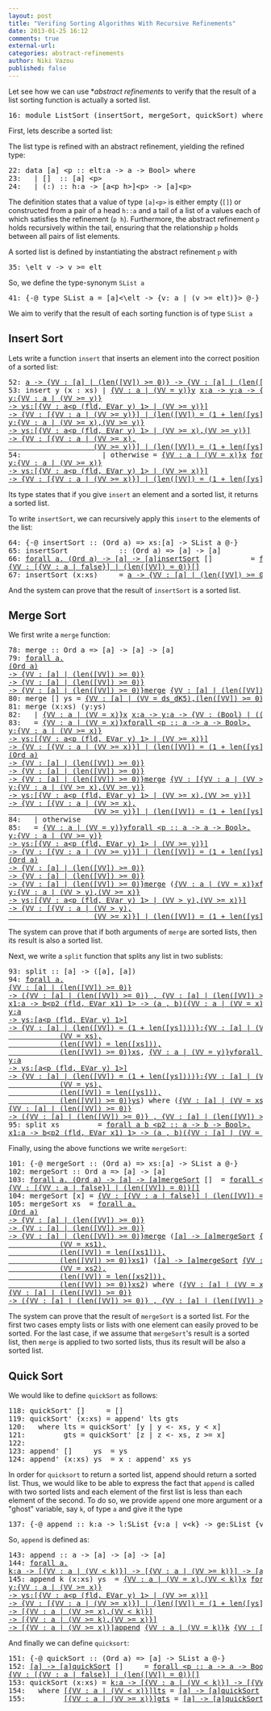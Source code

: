 ```yaml
---
layout: post
title: "Verifing Sorting Algorithms With Recursive Refinements"
date: 2013-01-25 16:12
comments: true
external-url:
categories: abstract-refinements
author: Niki Vazou
published: false
---
```


Let see how we can use **abstract refinements* to verify that
the result of a list sorting function is actually a sorted list.


<pre><span class=hs-linenum>16: </span><span class='hs-keyword'>module</span> <span class='hs-conid'>ListSort</span> <span class='hs-layout'>(</span><span class='hs-varid'>insertSort</span><span class='hs-layout'>,</span> <span class='hs-varid'>mergeSort</span><span class='hs-layout'>,</span> <span class='hs-varid'>quickSort</span><span class='hs-layout'>)</span> <span class='hs-keyword'>where</span>
</pre>

First, lets describe a sorted list:

The list type is refined with an abstract refinement, yielding the refined type:
<pre><span class=hs-linenum>22: </span><span class='hs-keyword'>data</span> <span class='hs-keyglyph'>[</span><span class='hs-varid'>a</span><span class='hs-keyglyph'>]</span> <span class='hs-varop'>&lt;</span><span class='hs-varid'>p</span> <span class='hs-keyglyph'>::</span> <span class='hs-varid'>elt</span><span class='hs-conop'>:</span><span class='hs-varid'>a</span> <span class='hs-keyglyph'>-&gt;</span> <span class='hs-varid'>a</span> <span class='hs-keyglyph'>-&gt;</span> <span class='hs-conid'>Bool</span><span class='hs-varop'>&gt;</span> <span class='hs-keyword'>where</span>
<span class=hs-linenum>23: </span>  <span class='hs-keyglyph'>|</span> <span class='hs-conid'>[]</span>  <span class='hs-keyglyph'>::</span> <span class='hs-keyglyph'>[</span><span class='hs-varid'>a</span><span class='hs-keyglyph'>]</span> <span class='hs-varop'>&lt;</span><span class='hs-varid'>p</span><span class='hs-varop'>&gt;</span>
<span class=hs-linenum>24: </span>  <span class='hs-keyglyph'>|</span> <span class='hs-layout'>(</span><span class='hs-conop'>:</span><span class='hs-layout'>)</span> <span class='hs-keyglyph'>::</span> <span class='hs-varid'>h</span><span class='hs-conop'>:</span><span class='hs-varid'>a</span> <span class='hs-keyglyph'>-&gt;</span> <span class='hs-keyglyph'>[</span><span class='hs-varid'>a</span><span class='hs-varop'>&lt;</span><span class='hs-varid'>p</span> <span class='hs-varid'>h</span><span class='hs-varop'>&gt;</span><span class='hs-keyglyph'>]</span><span class='hs-varop'>&lt;</span><span class='hs-varid'>p</span><span class='hs-varop'>&gt;</span> <span class='hs-keyglyph'>-&gt;</span> <span class='hs-keyglyph'>[</span><span class='hs-varid'>a</span><span class='hs-keyglyph'>]</span><span class='hs-varop'>&lt;</span><span class='hs-varid'>p</span><span class='hs-varop'>&gt;</span>
</pre>

The definition states that a value of type `[a]<p>` is either empty (`[]`)
or constructed from a pair of a head `h::a` and a tail of a list of a values 
each of which satisfies the refinement (`p h`). 
Furthermore, the abstract refinement `p` holds recursively within the
tail, ensuring that the relationship `p` holds between all pairs of list elements.


A sorted list is defined by instantiating the abstract refinement `p` with 
<pre><span class=hs-linenum>35: </span><span class='hs-keyglyph'>\</span><span class='hs-varid'>elt</span> <span class='hs-varid'>v</span> <span class='hs-keyglyph'>-&gt;</span> <span class='hs-varid'>v</span> <span class='hs-varop'>&gt;=</span> <span class='hs-varid'>elt</span>
</pre>

So, we define the type-synonym `SList a`


<pre><span class=hs-linenum>41: </span><span class='hs-keyword'>{-@</span> <span class='hs-keyword'>type</span> <span class='hs-conid'>SList</span> <span class='hs-varid'>a</span> <span class='hs-keyglyph'>=</span> <span class='hs-keyglyph'>[</span><span class='hs-varid'>a</span><span class='hs-keyglyph'>]</span><span class='hs-varop'>&lt;\</span><span class='hs-varid'>elt</span> <span class='hs-keyglyph'>-&gt;</span> <span class='hs-layout'>{</span><span class='hs-varid'>v</span><span class='hs-conop'>:</span> <span class='hs-varid'>a</span> <span class='hs-keyglyph'>|</span> <span class='hs-layout'>(</span><span class='hs-varid'>v</span> <span class='hs-varop'>&gt;=</span> <span class='hs-varid'>elt</span><span class='hs-layout'>)</span><span class='hs-layout'>}</span><span class='hs-varop'>&gt;</span> <span class='hs-keyword'>@-}</span>
</pre>

We aim to verify that the result of each sorting function is of type `SList a`

Insert Sort
-----------

Lets write a function `insert` that inserts an element into the correct position of a sorted list:


<pre><span class=hs-linenum>52: </span><a class=annot href="#"><span class=annottext>a -&gt; {VV : [a] | (len([VV]) &gt;= 0)} -&gt; {VV : [a] | (len([VV]) &gt; 0)}</span><span class='hs-definition'>insert</span></a> <a class=annot href="#"><span class=annottext>a</span><span class='hs-varid'>y</span></a> <span class='hs-conid'>[]</span>                   <span class='hs-keyglyph'>=</span> <a class=annot href="#"><span class=annottext>{VV : [{VV : a | false}] | (len([VV]) = 0),(len([VV]) &gt;= 0)}</span><span class='hs-keyglyph'>[</span></a><a class=annot href="#"><span class=annottext>{VV : a | (VV = y)}</span><span class='hs-varid'>y</span></a><span class='hs-keyglyph'>]</span>
<span class=hs-linenum>53: </span><span class='hs-definition'>insert</span> <span class='hs-varid'>y</span> <span class='hs-layout'>(</span><span class='hs-varid'>x</span> <span class='hs-conop'>:</span> <span class='hs-varid'>xs</span><span class='hs-layout'>)</span> <span class='hs-keyglyph'>|</span> <a class=annot href="#"><span class=annottext>{VV : a | (VV = y)}</span><span class='hs-varid'>y</span></a> <a class=annot href="#"><span class=annottext>x:a -&gt; y:a -&gt; {VV : (Bool) | ((? Prop([VV])) &lt;=&gt; (x &lt;= y))}</span><span class='hs-varop'>&lt;=</span></a> <a class=annot href="#"><span class=annottext>{VV : a | (VV = x)}</span><span class='hs-varid'>x</span></a>    <span class='hs-keyglyph'>=</span> <a class=annot href="#"><span class=annottext>{VV : a | (VV = y)}</span><span class='hs-varid'>y</span></a> <a class=annot href="#"><span class=annottext>forall &lt;p :: a -&gt; a -&gt; Bool&gt;.
y:{VV : a | (VV &gt;= y)}
-&gt; ys:[{VV : a&lt;p (fld, EVar y) 1&gt; | (VV &gt;= y)}]
-&gt; {VV : [{VV : a | (VV &gt;= y)}] | (len([VV]) = (1 + len([ys])))}</span><span class='hs-conop'>:</span></a> <a class=annot href="#"><span class=annottext>{VV : a | (VV = x)}</span><span class='hs-varid'>x</span></a> <a class=annot href="#"><span class=annottext>forall &lt;p :: a -&gt; a -&gt; Bool&gt;.
y:{VV : a | (VV &gt;= x),(VV &gt;= y)}
-&gt; ys:[{VV : a&lt;p (fld, EVar y) 1&gt; | (VV &gt;= x),(VV &gt;= y)}]
-&gt; {VV : [{VV : a | (VV &gt;= x),
                    (VV &gt;= y)}] | (len([VV]) = (1 + len([ys])))}</span><span class='hs-conop'>:</span></a> <a class=annot href="#"><span class=annottext>{VV : [{VV : a | (VV &gt;= x)}] | (VV = xs),(len([VV]) &gt;= 0)}</span><span class='hs-varid'>xs</span></a> 
<span class=hs-linenum>54: </span>                  <span class='hs-keyglyph'>|</span> <span class='hs-varid'>otherwise</span> <span class='hs-keyglyph'>=</span> <a class=annot href="#"><span class=annottext>{VV : a | (VV = x)}</span><span class='hs-varid'>x</span></a> <a class=annot href="#"><span class=annottext>forall &lt;p :: a -&gt; a -&gt; Bool&gt;.
y:{VV : a | (VV &gt;= x)}
-&gt; ys:[{VV : a&lt;p (fld, EVar y) 1&gt; | (VV &gt;= x)}]
-&gt; {VV : [{VV : a | (VV &gt;= x)}] | (len([VV]) = (1 + len([ys])))}</span><span class='hs-conop'>:</span></a> <a class=annot href="#"><span class=annottext>a -&gt; {VV : [a] | (len([VV]) &gt;= 0)} -&gt; {VV : [a] | (len([VV]) &gt; 0)}</span><span class='hs-varid'>insert</span></a> <a class=annot href="#"><span class=annottext>{VV : a | (VV = y)}</span><span class='hs-varid'>y</span></a> <a class=annot href="#"><span class=annottext>{VV : [{VV : a | (VV &gt;= x)}] | (VV = xs),(len([VV]) &gt;= 0)}</span><span class='hs-varid'>xs</span></a>
</pre>

Its type states that if you give `insert` an element and a sorted list,
it returns a sorted list.
 
To write `insertSort`, 
we can recursively apply this `insert` to the elements of the list:


<pre><span class=hs-linenum>64: </span><span class='hs-keyword'>{-@</span> <span class='hs-varid'>insertSort</span> <span class='hs-keyglyph'>::</span> <span class='hs-layout'>(</span><span class='hs-conid'>Ord</span> <span class='hs-varid'>a</span><span class='hs-layout'>)</span> <span class='hs-keyglyph'>=&gt;</span> <span class='hs-varid'>xs</span><span class='hs-conop'>:</span><span class='hs-keyglyph'>[</span><span class='hs-varid'>a</span><span class='hs-keyglyph'>]</span> <span class='hs-keyglyph'>-&gt;</span> <span class='hs-conid'>SList</span> <span class='hs-varid'>a</span> <span class='hs-keyword'>@-}</span>
<span class=hs-linenum>65: </span><span class='hs-definition'>insertSort</span>            <span class='hs-keyglyph'>::</span> <span class='hs-layout'>(</span><span class='hs-conid'>Ord</span> <span class='hs-varid'>a</span><span class='hs-layout'>)</span> <span class='hs-keyglyph'>=&gt;</span> <span class='hs-keyglyph'>[</span><span class='hs-varid'>a</span><span class='hs-keyglyph'>]</span> <span class='hs-keyglyph'>-&gt;</span> <span class='hs-keyglyph'>[</span><span class='hs-varid'>a</span><span class='hs-keyglyph'>]</span>
<span class=hs-linenum>66: </span><a class=annot href="#"><span class=annottext>forall a. (Ord a) -&gt; [a] -&gt; [a]</span><span class='hs-definition'>insertSort</span></a> <span class='hs-conid'>[]</span>         <span class='hs-keyglyph'>=</span> <a class=annot href="#"><span class=annottext>forall &lt;p :: a -&gt; a -&gt; Bool&gt;.
{VV : [{VV : a | false}] | (len([VV]) = 0)}</span><span class='hs-conid'>[]</span></a>
<span class=hs-linenum>67: </span><span class='hs-definition'>insertSort</span> <span class='hs-layout'>(</span><span class='hs-varid'>x</span><span class='hs-conop'>:</span><span class='hs-varid'>xs</span><span class='hs-layout'>)</span>     <span class='hs-keyglyph'>=</span> <a class=annot href="#"><span class=annottext>a -&gt; {VV : [a] | (len([VV]) &gt;= 0)} -&gt; {VV : [a] | (len([VV]) &gt; 0)}</span><span class='hs-varid'>insert</span></a> <a class=annot href="#"><span class=annottext>{VV : a | (VV = x)}</span><span class='hs-varid'>x</span></a> <span class='hs-layout'>(</span><a class=annot href="#"><span class=annottext>[a] -&gt; [a]</span><span class='hs-varid'>insertSort</span></a> <a class=annot href="#"><span class=annottext>{VV : [a] | (VV = xs),(len([VV]) &gt;= 0)}</span><span class='hs-varid'>xs</span></a><span class='hs-layout'>)</span> 
</pre>

And the system can prove that the result of `insertSort` is a sorted list.

Merge Sort
----------

We first write a `merge` function:


<pre><span class=hs-linenum>78: </span><span class='hs-definition'>merge</span> <span class='hs-keyglyph'>::</span> <span class='hs-conid'>Ord</span> <span class='hs-varid'>a</span> <span class='hs-keyglyph'>=&gt;</span> <span class='hs-keyglyph'>[</span><span class='hs-varid'>a</span><span class='hs-keyglyph'>]</span> <span class='hs-keyglyph'>-&gt;</span> <span class='hs-keyglyph'>[</span><span class='hs-varid'>a</span><span class='hs-keyglyph'>]</span> <span class='hs-keyglyph'>-&gt;</span> <span class='hs-keyglyph'>[</span><span class='hs-varid'>a</span><span class='hs-keyglyph'>]</span>
<span class=hs-linenum>79: </span><a class=annot href="#"><span class=annottext>forall a.
(Ord a)
-&gt; {VV : [a] | (len([VV]) &gt;= 0)}
-&gt; {VV : [a] | (len([VV]) &gt;= 0)}
-&gt; {VV : [a] | (len([VV]) &gt;= 0)}</span><span class='hs-definition'>merge</span></a> <a class=annot href="#"><span class=annottext>{VV : [a] | (len([VV]) &gt;= 0)}</span><span class='hs-varid'>xs</span></a> <span class='hs-conid'>[]</span> <span class='hs-keyglyph'>=</span> <a class=annot href="#"><span class=annottext>{VV : [a] | (VV = xs),(len([VV]) &gt;= 0)}</span><span class='hs-varid'>xs</span></a>
<span class=hs-linenum>80: </span><span class='hs-definition'>merge</span> <span class='hs-conid'>[]</span> <span class='hs-varid'>ys</span> <span class='hs-keyglyph'>=</span> <a class=annot href="#"><span class=annottext>{VV : [a] | (VV = ds_dK5),(len([VV]) &gt;= 0)}</span><span class='hs-varid'>ys</span></a>
<span class=hs-linenum>81: </span><span class='hs-definition'>merge</span> <span class='hs-layout'>(</span><span class='hs-varid'>x</span><span class='hs-conop'>:</span><span class='hs-varid'>xs</span><span class='hs-layout'>)</span> <span class='hs-layout'>(</span><span class='hs-varid'>y</span><span class='hs-conop'>:</span><span class='hs-varid'>ys</span><span class='hs-layout'>)</span>
<span class=hs-linenum>82: </span>  <span class='hs-keyglyph'>|</span> <a class=annot href="#"><span class=annottext>{VV : a | (VV = x)}</span><span class='hs-varid'>x</span></a> <a class=annot href="#"><span class=annottext>x:a -&gt; y:a -&gt; {VV : (Bool) | ((? Prop([VV])) &lt;=&gt; (x &lt;= y))}</span><span class='hs-varop'>&lt;=</span></a> <a class=annot href="#"><span class=annottext>{VV : a | (VV = y)}</span><span class='hs-varid'>y</span></a>
<span class=hs-linenum>83: </span>  <span class='hs-keyglyph'>=</span> <a class=annot href="#"><span class=annottext>{VV : a | (VV = x)}</span><span class='hs-varid'>x</span></a><a class=annot href="#"><span class=annottext>forall &lt;p :: a -&gt; a -&gt; Bool&gt;.
y:{VV : a | (VV &gt;= x)}
-&gt; ys:[{VV : a&lt;p (fld, EVar y) 1&gt; | (VV &gt;= x)}]
-&gt; {VV : [{VV : a | (VV &gt;= x)}] | (len([VV]) = (1 + len([ys])))}</span><span class='hs-conop'>:</span></a><span class='hs-layout'>(</span><a class=annot href="#"><span class=annottext>forall a.
(Ord a)
-&gt; {VV : [a] | (len([VV]) &gt;= 0)}
-&gt; {VV : [a] | (len([VV]) &gt;= 0)}
-&gt; {VV : [a] | (len([VV]) &gt;= 0)}</span><span class='hs-varid'>merge</span></a> <a class=annot href="#"><span class=annottext>{VV : [{VV : a | (VV &gt;= x)}] | (VV = xs),(len([VV]) &gt;= 0)}</span><span class='hs-varid'>xs</span></a> <span class='hs-layout'>(</span><a class=annot href="#"><span class=annottext>{VV : a | (VV = y)}</span><span class='hs-varid'>y</span></a><a class=annot href="#"><span class=annottext>forall &lt;p :: a -&gt; a -&gt; Bool&gt;.
y:{VV : a | (VV &gt;= x),(VV &gt;= y)}
-&gt; ys:[{VV : a&lt;p (fld, EVar y) 1&gt; | (VV &gt;= x),(VV &gt;= y)}]
-&gt; {VV : [{VV : a | (VV &gt;= x),
                    (VV &gt;= y)}] | (len([VV]) = (1 + len([ys])))}</span><span class='hs-conop'>:</span></a><a class=annot href="#"><span class=annottext>{VV : [{VV : a | (VV &gt;= y)}] | (VV = ys),(len([VV]) &gt;= 0)}</span><span class='hs-varid'>ys</span></a><span class='hs-layout'>)</span><span class='hs-layout'>)</span>
<span class=hs-linenum>84: </span>  <span class='hs-keyglyph'>|</span> <span class='hs-varid'>otherwise</span> 
<span class=hs-linenum>85: </span>  <span class='hs-keyglyph'>=</span> <a class=annot href="#"><span class=annottext>{VV : a | (VV = y)}</span><span class='hs-varid'>y</span></a><a class=annot href="#"><span class=annottext>forall &lt;p :: a -&gt; a -&gt; Bool&gt;.
y:{VV : a | (VV &gt;= y)}
-&gt; ys:[{VV : a&lt;p (fld, EVar y) 1&gt; | (VV &gt;= y)}]
-&gt; {VV : [{VV : a | (VV &gt;= y)}] | (len([VV]) = (1 + len([ys])))}</span><span class='hs-conop'>:</span></a><span class='hs-layout'>(</span><a class=annot href="#"><span class=annottext>forall a.
(Ord a)
-&gt; {VV : [a] | (len([VV]) &gt;= 0)}
-&gt; {VV : [a] | (len([VV]) &gt;= 0)}
-&gt; {VV : [a] | (len([VV]) &gt;= 0)}</span><span class='hs-varid'>merge</span></a> <span class='hs-layout'>(</span><a class=annot href="#"><span class=annottext>{VV : a | (VV = x)}</span><span class='hs-varid'>x</span></a><a class=annot href="#"><span class=annottext>forall &lt;p :: a -&gt; a -&gt; Bool&gt;.
y:{VV : a | (VV &gt; y),(VV &gt;= x)}
-&gt; ys:[{VV : a&lt;p (fld, EVar y) 1&gt; | (VV &gt; y),(VV &gt;= x)}]
-&gt; {VV : [{VV : a | (VV &gt; y),
                    (VV &gt;= x)}] | (len([VV]) = (1 + len([ys])))}</span><span class='hs-conop'>:</span></a><a class=annot href="#"><span class=annottext>{VV : [{VV : a | (VV &gt;= x)}] | (VV = xs),(len([VV]) &gt;= 0)}</span><span class='hs-varid'>xs</span></a><span class='hs-layout'>)</span> <a class=annot href="#"><span class=annottext>{VV : [{VV : a | (VV &gt;= y)}] | (VV = ys),(len([VV]) &gt;= 0)}</span><span class='hs-varid'>ys</span></a><span class='hs-layout'>)</span>
</pre>

The system can prove that if both arguments of `merge` are sorted lists, 
then its result is also a sorted list.

Next, we write a `split` function that splits any list in two sublists:

<pre><span class=hs-linenum>93: </span><span class='hs-definition'>split</span> <span class='hs-keyglyph'>::</span> <span class='hs-keyglyph'>[</span><span class='hs-varid'>a</span><span class='hs-keyglyph'>]</span> <span class='hs-keyglyph'>-&gt;</span> <span class='hs-layout'>(</span><span class='hs-keyglyph'>[</span><span class='hs-varid'>a</span><span class='hs-keyglyph'>]</span><span class='hs-layout'>,</span> <span class='hs-keyglyph'>[</span><span class='hs-varid'>a</span><span class='hs-keyglyph'>]</span><span class='hs-layout'>)</span>
<span class=hs-linenum>94: </span><a class=annot href="#"><span class=annottext>forall a.
{VV : [a] | (len([VV]) &gt;= 0)}
-&gt; ({VV : [a] | (len([VV]) &gt;= 0)} , {VV : [a] | (len([VV]) &gt;= 0)})</span><span class='hs-definition'>split</span></a> <span class='hs-layout'>(</span><span class='hs-varid'>x</span><span class='hs-conop'>:</span><span class='hs-layout'>(</span><span class='hs-varid'>y</span><span class='hs-conop'>:</span><span class='hs-varid'>zs</span><span class='hs-layout'>)</span><span class='hs-layout'>)</span> <span class='hs-keyglyph'>=</span> <a class=annot href="#"><span class=annottext>forall a b &lt;p2 :: a -&gt; b -&gt; Bool&gt;.
x1:a -&gt; b&lt;p2 (fld, EVar x1) 1&gt; -&gt; (a , b)</span><span class='hs-layout'>(</span></a><a class=annot href="#"><span class=annottext>{VV : a | (VV = x)}</span><span class='hs-varid'>x</span></a><a class=annot href="#"><span class=annottext>forall &lt;p :: a -&gt; a -&gt; Bool&gt;.
y:a
-&gt; ys:[a&lt;p (fld, EVar y) 1&gt;]
-&gt; {VV : [a] | (len([VV]) = (1 + len([ys])))}</span><span class='hs-conop'>:</span></a><a class=annot href="#"><span class=annottext>{VV : [a] | (VV = xs),
            (VV = xs),
            (len([VV]) = len([xs])),
            (len([VV]) &gt;= 0)}</span><span class='hs-varid'>xs</span></a><span class='hs-layout'>,</span> <a class=annot href="#"><span class=annottext>{VV : a | (VV = y)}</span><span class='hs-varid'>y</span></a><a class=annot href="#"><span class=annottext>forall &lt;p :: a -&gt; a -&gt; Bool&gt;.
y:a
-&gt; ys:[a&lt;p (fld, EVar y) 1&gt;]
-&gt; {VV : [a] | (len([VV]) = (1 + len([ys])))}</span><span class='hs-conop'>:</span></a><a class=annot href="#"><span class=annottext>{VV : [a] | (VV = ys),
            (VV = ys),
            (len([VV]) = len([ys])),
            (len([VV]) &gt;= 0)}</span><span class='hs-varid'>ys</span></a><span class='hs-layout'>)</span> <span class='hs-keyword'>where</span> <span class='hs-layout'>(</span><a class=annot href="#"><span class=annottext>{VV : [a] | (VV = xs),(len([VV]) = len([xs])),(len([VV]) &gt;= 0)}</span><span class='hs-varid'>xs</span></a><span class='hs-layout'>,</span> <a class=annot href="#"><span class=annottext>{VV : [a] | (VV = ys),(len([VV]) = len([ys])),(len([VV]) &gt;= 0)}</span><span class='hs-varid'>ys</span></a><span class='hs-layout'>)</span> <span class='hs-keyglyph'>=</span> <a class=annot href="#"><span class=annottext>forall a.
{VV : [a] | (len([VV]) &gt;= 0)}
-&gt; ({VV : [a] | (len([VV]) &gt;= 0)} , {VV : [a] | (len([VV]) &gt;= 0)})</span><span class='hs-varid'>split</span></a> <a class=annot href="#"><span class=annottext>{VV : [a] | (VV = zs),(len([VV]) &gt;= 0)}</span><span class='hs-varid'>zs</span></a>
<span class=hs-linenum>95: </span><span class='hs-definition'>split</span> <span class='hs-varid'>xs</span>         <span class='hs-keyglyph'>=</span> <a class=annot href="#"><span class=annottext>forall a b &lt;p2 :: a -&gt; b -&gt; Bool&gt;.
x1:a -&gt; b&lt;p2 (fld, EVar x1) 1&gt; -&gt; (a , b)</span><span class='hs-layout'>(</span></a><a class=annot href="#"><span class=annottext>{VV : [a] | (VV = ds_dJS),(len([VV]) &gt;= 0)}</span><span class='hs-varid'>xs</span></a><span class='hs-layout'>,</span> <a class=annot href="#"><span class=annottext>{VV : [{VV : a | false}] | (len([VV]) = 0),(len([VV]) &gt;= 0)}</span><span class='hs-conid'>[]</span></a><span class='hs-layout'>)</span>
</pre>

Finally, using the above functions we write `mergeSort`:


<pre><span class=hs-linenum>101: </span><span class='hs-keyword'>{-@</span> <span class='hs-varid'>mergeSort</span> <span class='hs-keyglyph'>::</span> <span class='hs-layout'>(</span><span class='hs-conid'>Ord</span> <span class='hs-varid'>a</span><span class='hs-layout'>)</span> <span class='hs-keyglyph'>=&gt;</span> <span class='hs-varid'>xs</span><span class='hs-conop'>:</span><span class='hs-keyglyph'>[</span><span class='hs-varid'>a</span><span class='hs-keyglyph'>]</span> <span class='hs-keyglyph'>-&gt;</span> <span class='hs-conid'>SList</span> <span class='hs-varid'>a</span> <span class='hs-keyword'>@-}</span>
<span class=hs-linenum>102: </span><span class='hs-definition'>mergeSort</span> <span class='hs-keyglyph'>::</span> <span class='hs-conid'>Ord</span> <span class='hs-varid'>a</span> <span class='hs-keyglyph'>=&gt;</span> <span class='hs-keyglyph'>[</span><span class='hs-varid'>a</span><span class='hs-keyglyph'>]</span> <span class='hs-keyglyph'>-&gt;</span> <span class='hs-keyglyph'>[</span><span class='hs-varid'>a</span><span class='hs-keyglyph'>]</span>
<span class=hs-linenum>103: </span><a class=annot href="#"><span class=annottext>forall a. (Ord a) -&gt; [a] -&gt; [a]</span><span class='hs-definition'>mergeSort</span></a> <span class='hs-conid'>[]</span>  <span class='hs-keyglyph'>=</span> <a class=annot href="#"><span class=annottext>forall &lt;p :: a -&gt; a -&gt; Bool&gt;.
{VV : [{VV : a | false}] | (len([VV]) = 0)}</span><span class='hs-conid'>[]</span></a>
<span class=hs-linenum>104: </span><span class='hs-definition'>mergeSort</span> <span class='hs-keyglyph'>[</span><span class='hs-varid'>x</span><span class='hs-keyglyph'>]</span> <span class='hs-keyglyph'>=</span> <a class=annot href="#"><span class=annottext>{VV : [{VV : a | false}] | (len([VV]) = 0),(len([VV]) &gt;= 0)}</span><span class='hs-keyglyph'>[</span></a><a class=annot href="#"><span class=annottext>{VV : a | (VV = x)}</span><span class='hs-varid'>x</span></a><span class='hs-keyglyph'>]</span>
<span class=hs-linenum>105: </span><span class='hs-definition'>mergeSort</span> <span class='hs-varid'>xs</span>  <span class='hs-keyglyph'>=</span> <a class=annot href="#"><span class=annottext>forall a.
(Ord a)
-&gt; {VV : [a] | (len([VV]) &gt;= 0)}
-&gt; {VV : [a] | (len([VV]) &gt;= 0)}
-&gt; {VV : [a] | (len([VV]) &gt;= 0)}</span><span class='hs-varid'>merge</span></a> <span class='hs-layout'>(</span><a class=annot href="#"><span class=annottext>[a] -&gt; [a]</span><span class='hs-varid'>mergeSort</span></a> <a class=annot href="#"><span class=annottext>{VV : [a] | (VV = xs1),
            (VV = xs1),
            (len([VV]) = len([xs1])),
            (len([VV]) &gt;= 0)}</span><span class='hs-varid'>xs1</span></a><span class='hs-layout'>)</span> <span class='hs-layout'>(</span><a class=annot href="#"><span class=annottext>[a] -&gt; [a]</span><span class='hs-varid'>mergeSort</span></a> <a class=annot href="#"><span class=annottext>{VV : [a] | (VV = xs2),
            (VV = xs2),
            (len([VV]) = len([xs2])),
            (len([VV]) &gt;= 0)}</span><span class='hs-varid'>xs2</span></a><span class='hs-layout'>)</span> <span class='hs-keyword'>where</span> <span class='hs-layout'>(</span><a class=annot href="#"><span class=annottext>{VV : [a] | (VV = xs1),(len([VV]) = len([xs1])),(len([VV]) &gt;= 0)}</span><span class='hs-varid'>xs1</span></a><span class='hs-layout'>,</span> <a class=annot href="#"><span class=annottext>{VV : [a] | (VV = xs2),(len([VV]) = len([xs2])),(len([VV]) &gt;= 0)}</span><span class='hs-varid'>xs2</span></a><span class='hs-layout'>)</span> <span class='hs-keyglyph'>=</span> <a class=annot href="#"><span class=annottext>forall a.
{VV : [a] | (len([VV]) &gt;= 0)}
-&gt; ({VV : [a] | (len([VV]) &gt;= 0)} , {VV : [a] | (len([VV]) &gt;= 0)})</span><span class='hs-varid'>split</span></a> <a class=annot href="#"><span class=annottext>{VV : [a] | (VV = ds_dKg),(len([VV]) &gt;= 0)}</span><span class='hs-varid'>xs</span></a>
</pre>

The system can prove that the result of `mergeSort` is a sorted list.
For the first two cases empty lists or lists with one element can easily proved
to be sorted. For the last case, if we assume that `mergeSort`'s result is a 
sorted list, then `merge` is applied to two sorted lists, thus its result will
be also a sorted list.

Quick Sort
----------

We would like to define `quickSort` as follows:
<pre><span class=hs-linenum>118: </span><span class='hs-definition'>quickSort'</span> <span class='hs-conid'>[]</span>     <span class='hs-keyglyph'>=</span> <span class='hs-conid'>[]</span>
<span class=hs-linenum>119: </span><span class='hs-definition'>quickSort'</span> <span class='hs-layout'>(</span><span class='hs-varid'>x</span><span class='hs-conop'>:</span><span class='hs-varid'>xs</span><span class='hs-layout'>)</span> <span class='hs-keyglyph'>=</span> <span class='hs-varid'>append'</span> <span class='hs-varid'>lts</span> <span class='hs-varid'>gts</span> 
<span class=hs-linenum>120: </span>  <span class='hs-keyword'>where</span> <span class='hs-varid'>lts</span> <span class='hs-keyglyph'>=</span> <span class='hs-varid'>quickSort'</span> <span class='hs-keyglyph'>[</span><span class='hs-varid'>y</span> <span class='hs-keyglyph'>|</span> <span class='hs-varid'>y</span> <span class='hs-keyglyph'>&lt;-</span> <span class='hs-varid'>xs</span><span class='hs-layout'>,</span> <span class='hs-varid'>y</span> <span class='hs-varop'>&lt;</span> <span class='hs-varid'>x</span><span class='hs-keyglyph'>]</span>
<span class=hs-linenum>121: </span>        <span class='hs-varid'>gts</span> <span class='hs-keyglyph'>=</span> <span class='hs-varid'>quickSort'</span> <span class='hs-keyglyph'>[</span><span class='hs-varid'>z</span> <span class='hs-keyglyph'>|</span> <span class='hs-varid'>z</span> <span class='hs-keyglyph'>&lt;-</span> <span class='hs-varid'>xs</span><span class='hs-layout'>,</span> <span class='hs-varid'>z</span> <span class='hs-varop'>&gt;=</span> <span class='hs-varid'>x</span><span class='hs-keyglyph'>]</span>
<span class=hs-linenum>122: </span>
<span class=hs-linenum>123: </span><span class='hs-definition'>append'</span> <span class='hs-conid'>[]</span>     <span class='hs-varid'>ys</span>  <span class='hs-keyglyph'>=</span> <span class='hs-varid'>ys</span>
<span class=hs-linenum>124: </span><span class='hs-definition'>append'</span> <span class='hs-layout'>(</span><span class='hs-varid'>x</span><span class='hs-conop'>:</span><span class='hs-varid'>xs</span><span class='hs-layout'>)</span> <span class='hs-varid'>ys</span>  <span class='hs-keyglyph'>=</span> <span class='hs-varid'>x</span> <span class='hs-conop'>:</span> <span class='hs-varid'>append'</span> <span class='hs-varid'>xs</span> <span class='hs-varid'>ys</span>
</pre>


In order for `quicksort` to return a sorted list,
append should return a sorted list.
Thus, we would like to be able to express the fact that `append`
is called with two sorted lists and each element of the first list 
is less than each element of the second.
To do so, we provide `append` one more argument or a "ghost" variable, say `k`, of type `a`
and give it the type


<pre><span class=hs-linenum>137: </span><span class='hs-keyword'>{-@</span> <span class='hs-varid'>append</span> <span class='hs-keyglyph'>::</span> <span class='hs-varid'>k</span><span class='hs-conop'>:</span><span class='hs-varid'>a</span> <span class='hs-keyglyph'>-&gt;</span> <span class='hs-varid'>l</span><span class='hs-conop'>:</span><span class='hs-conid'>SList</span> <span class='hs-keyword'>{v:</span><span class='hs-definition'>a</span> <span class='hs-keyword'>| v&lt;k}</span> <span class='hs-keyglyph'>-&gt;</span> <span class='hs-varid'>ge</span><span class='hs-conop'>:</span><span class='hs-conid'>SList</span> <span class='hs-keyword'>{v:</span><span class='hs-definition'>a</span> <span class='hs-keyword'>| v&gt;=k}</span> <span class='hs-keyglyph'>-&gt;</span> <span class='hs-conid'>SList</span> <span class='hs-varid'>a</span> <span class='hs-keyword'>@-}</span>
</pre>

So, `append` is defined as:


<pre><span class=hs-linenum>143: </span><span class='hs-definition'>append</span> <span class='hs-keyglyph'>::</span> <span class='hs-varid'>a</span> <span class='hs-keyglyph'>-&gt;</span> <span class='hs-keyglyph'>[</span><span class='hs-varid'>a</span><span class='hs-keyglyph'>]</span> <span class='hs-keyglyph'>-&gt;</span> <span class='hs-keyglyph'>[</span><span class='hs-varid'>a</span><span class='hs-keyglyph'>]</span> <span class='hs-keyglyph'>-&gt;</span> <span class='hs-keyglyph'>[</span><span class='hs-varid'>a</span><span class='hs-keyglyph'>]</span>
<span class=hs-linenum>144: </span><a class=annot href="#"><span class=annottext>forall a.
k:a -&gt; [{VV : a | (VV &lt; k)}] -&gt; [{VV : a | (VV &gt;= k)}] -&gt; [a]</span><span class='hs-definition'>append</span></a> <a class=annot href="#"><span class=annottext>a</span><span class='hs-varid'>k</span></a> <span class='hs-conid'>[]</span>     <a class=annot href="#"><span class=annottext>[{VV : a | (VV &gt;= k)}]</span><span class='hs-varid'>ys</span></a>  <span class='hs-keyglyph'>=</span> <a class=annot href="#"><span class=annottext>{VV : [{VV : a | (VV &gt;= k)}] | (VV = ys),(len([VV]) &gt;= 0)}</span><span class='hs-varid'>ys</span></a>
<span class=hs-linenum>145: </span><span class='hs-definition'>append</span> <span class='hs-varid'>k</span> <span class='hs-layout'>(</span><span class='hs-varid'>x</span><span class='hs-conop'>:</span><span class='hs-varid'>xs</span><span class='hs-layout'>)</span> <span class='hs-varid'>ys</span>  <span class='hs-keyglyph'>=</span> <a class=annot href="#"><span class=annottext>{VV : a | (VV = x),(VV &lt; k)}</span><span class='hs-varid'>x</span></a> <a class=annot href="#"><span class=annottext>forall &lt;p :: a -&gt; a -&gt; Bool&gt;.
y:{VV : a | (VV &gt;= x)}
-&gt; ys:[{VV : a&lt;p (fld, EVar y) 1&gt; | (VV &gt;= x)}]
-&gt; {VV : [{VV : a | (VV &gt;= x)}] | (len([VV]) = (1 + len([ys])))}</span><span class='hs-conop'>:</span></a> <a class=annot href="#"><span class=annottext>k:{VV : a | (VV &gt;= x)}
-&gt; [{VV : a | (VV &gt;= x),(VV &lt; k)}]
-&gt; [{VV : a | (VV &gt;= k),(VV &gt;= x)}]
-&gt; [{VV : a | (VV &gt;= x)}]</span><span class='hs-varid'>append</span></a> <a class=annot href="#"><span class=annottext>{VV : a | (VV = k)}</span><span class='hs-varid'>k</span></a> <a class=annot href="#"><span class=annottext>{VV : [{VV : a | (VV &gt;= x),(VV &lt; k)}] | (VV = xs),(len([VV]) &gt;= 0)}</span><span class='hs-varid'>xs</span></a> <a class=annot href="#"><span class=annottext>{VV : [{VV : a | (VV &gt;= k)}] | (VV = ys),(len([VV]) &gt;= 0)}</span><span class='hs-varid'>ys</span></a>
</pre>

And finally we can define `quicksort`:


<pre><span class=hs-linenum>151: </span><span class='hs-keyword'>{-@</span> <span class='hs-varid'>quickSort</span> <span class='hs-keyglyph'>::</span> <span class='hs-layout'>(</span><span class='hs-conid'>Ord</span> <span class='hs-varid'>a</span><span class='hs-layout'>)</span> <span class='hs-keyglyph'>=&gt;</span> <span class='hs-keyglyph'>[</span><span class='hs-varid'>a</span><span class='hs-keyglyph'>]</span> <span class='hs-keyglyph'>-&gt;</span> <span class='hs-conid'>SList</span> <span class='hs-varid'>a</span> <span class='hs-keyword'>@-}</span>
<span class=hs-linenum>152: </span><a class=annot href="#"><span class=annottext>[a] -&gt; [a]</span><span class='hs-definition'>quickSort</span></a> <span class='hs-conid'>[]</span>     <span class='hs-keyglyph'>=</span> <a class=annot href="#"><span class=annottext>forall &lt;p :: a -&gt; a -&gt; Bool&gt;.
{VV : [{VV : a | false}] | (len([VV]) = 0)}</span><span class='hs-conid'>[]</span></a>
<span class=hs-linenum>153: </span><span class='hs-definition'>quickSort</span> <span class='hs-layout'>(</span><span class='hs-varid'>x</span><span class='hs-conop'>:</span><span class='hs-varid'>xs</span><span class='hs-layout'>)</span> <span class='hs-keyglyph'>=</span> <a class=annot href="#"><span class=annottext>k:a -&gt; [{VV : a | (VV &lt; k)}] -&gt; [{VV : a | (VV &gt;= k)}] -&gt; [a]</span><span class='hs-varid'>append</span></a> <a class=annot href="#"><span class=annottext>{VV : a | (VV = x)}</span><span class='hs-varid'>x</span></a> <a class=annot href="#"><span class=annottext>{VV : [{VV : a | (VV &lt; x)}] | (VV = lts),(len([VV]) &gt;= 0)}</span><span class='hs-varid'>lts</span></a> <a class=annot href="#"><span class=annottext>{VV : [{VV : a | (VV &gt;= x)}] | (VV = gts),(len([VV]) &gt;= 0)}</span><span class='hs-varid'>gts</span></a> 
<span class=hs-linenum>154: </span>  <span class='hs-keyword'>where</span> <a class=annot href="#"><span class=annottext>[{VV : a | (VV &lt; x)}]</span><span class='hs-varid'>lts</span></a> <span class='hs-keyglyph'>=</span> <a class=annot href="#"><span class=annottext>[a] -&gt; [a]</span><span class='hs-varid'>quickSort</span></a> <a class=annot href="#"><span class=annottext>{VV : [{VV : a | (VV &lt; x)}] | (len([VV]) &gt;= 0)}</span><span class='hs-keyglyph'>[</span></a><a class=annot href="#"><span class=annottext>{VV : a | (VV = ds_dJL)}</span><span class='hs-varid'>y</span></a> <span class='hs-keyglyph'>|</span> <span class='hs-varid'>y</span> <span class='hs-keyglyph'>&lt;-</span> <a class=annot href="#"><span class=annottext>{VV : [a] | (VV = xs),(len([VV]) &gt;= 0)}</span><span class='hs-varid'>xs</span></a><span class='hs-layout'>,</span> <a class=annot href="#"><span class=annottext>{VV : a | (VV = ds_dJL)}</span><span class='hs-varid'>y</span></a> <a class=annot href="#"><span class=annottext>x:a -&gt; y:a -&gt; {VV : (Bool) | ((? Prop([VV])) &lt;=&gt; (x &lt; y))}</span><span class='hs-varop'>&lt;</span></a> <a class=annot href="#"><span class=annottext>{VV : a | (VV = x)}</span><span class='hs-varid'>x</span></a><span class='hs-keyglyph'>]</span>
<span class=hs-linenum>155: </span>        <a class=annot href="#"><span class=annottext>[{VV : a | (VV &gt;= x)}]</span><span class='hs-varid'>gts</span></a> <span class='hs-keyglyph'>=</span> <a class=annot href="#"><span class=annottext>[a] -&gt; [a]</span><span class='hs-varid'>quickSort</span></a> <a class=annot href="#"><span class=annottext>{VV : [{VV : a | (VV &gt;= x)}] | (len([VV]) &gt;= 0)}</span><span class='hs-keyglyph'>[</span></a><a class=annot href="#"><span class=annottext>{VV : a | (VV = ds_dJP)}</span><span class='hs-varid'>z</span></a> <span class='hs-keyglyph'>|</span> <span class='hs-varid'>z</span> <span class='hs-keyglyph'>&lt;-</span> <a class=annot href="#"><span class=annottext>{VV : [a] | (VV = xs),(len([VV]) &gt;= 0)}</span><span class='hs-varid'>xs</span></a><span class='hs-layout'>,</span> <a class=annot href="#"><span class=annottext>{VV : a | (VV = ds_dJP)}</span><span class='hs-varid'>z</span></a> <a class=annot href="#"><span class=annottext>x:a -&gt; y:a -&gt; {VV : (Bool) | ((? Prop([VV])) &lt;=&gt; (x &gt;= y))}</span><span class='hs-varop'>&gt;=</span></a> <a class=annot href="#"><span class=annottext>{VV : a | (VV = x)}</span><span class='hs-varid'>x</span></a><span class='hs-keyglyph'>]</span>
</pre>

